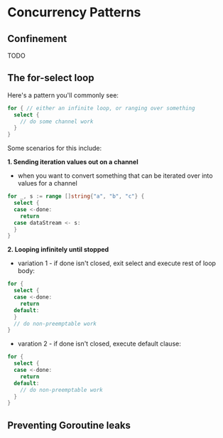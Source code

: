 # Concurrency Patterns

## Confinement

TODO

## The for-select loop

Here's a pattern you'll commonly see:

```go
for { // either an infinite loop, or ranging over something
  select {
    // do some channel work
  }
}
```

Some scenarios for this include:

**1. Sending iteration values out on a channel**
  - when you want to convert something that can be iterated over into values for a channel
  ```go
  for _, s := range []string{"a", "b", "c"} {
    select {
    case <-done:
      return
    case dataStream <- s:
    }
  }
  ```

**2. Looping infinitely until stopped**
  -  variation 1 - if done isn't closed, exit select and execute rest of loop body:
  ```go
  for {
    select {
    case <-done:
      return
    default:
    }
    // do non-preemptable work
  }
  ```

  - varation 2 - if done isn't closed, execute default clause:
  ```go
  for {
    select {
    case <-done:
      return
    default:
      // do non-preemptable work
    }
  }
  ```

## Preventing Goroutine leaks
